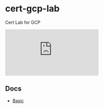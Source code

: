 # cert-gcp-lab

Cert Lab for GCP

![gcloud-cheat-sheet](https://cloud.google.com/sdk/docs/images/gcloud-cheat-sheet.pdf)

## Docs

- [Basic](doc/basic.md)